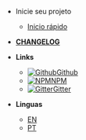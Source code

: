 - Inicie seu projeto
  - [Inicio rápido](guide.md)
- [**CHANGELOG**](changelog)
- **Links**
  - [![Github](https://icongram.jgog.in/simple/github.svg?color=808080&size=16)Github](https://github.com/flow-build/flow-build)
  - [![NPM](https://icongram.jgog.in/simple/npm.svg?colored&size=16)NPM](https://www.npmjs.com/package/@flow-build/engine)
  - [![Gitter](https://icongram.jgog.in/simple/gitter.svg?colored&size=16)Gitter](https://gitter.im/flow-build/flow-build?utm_source=badge&utm_medium=badge&utm_campaign=pr-badge&utm_content=badge)

- **Linguas**
  - [EN](/)
  - [PT](/pt-br/)